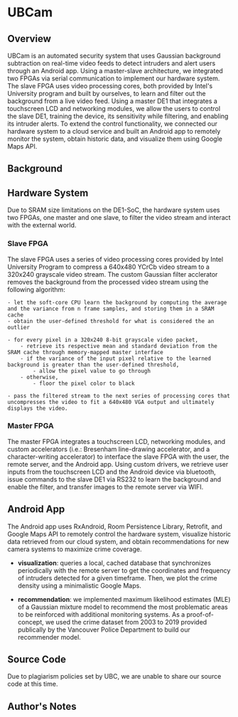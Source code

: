 # UBCam

## Overview

UBCam is an automated security system that uses Gaussian background subtraction on real-time video feeds to detect intruders and alert users through an Android app. Using a master-slave architecture, we integrated two FPGAs via serial communication to implement our hardware system. The slave FPGA uses video processing cores, both provided by Intel's University program and built by ourselves, to learn and filter out the background from a live video feed. Using a master DE1  that integrates a touchscreen LCD and networking modules, we allow the users to control the slave DE1, training the device, its sensitivity while filtering, and enabling its intruder alerts. To extend the control functionality, we connected our hardware system to a cloud service and built an Android app to remotely monitor the system, obtain historic data, and visualize them using Google Maps API.

## Background

## Hardware System
Due to SRAM size limitations on the DE1-SoC, the hardware system uses two FPGAs, one master and one slave, to filter the video stream and interact with the external world.

### Slave FPGA
The slave FPGA uses a series of video processing cores provided by Intel University Program to compress a 640x480 YCrCb video stream to a 320x240 grayscale video stream. The custom Gaussian filter acclerator removes the background from the processed video stream using the following algorithm:
```
- let the soft-core CPU learn the background by computing the average and the variance from n frame samples, and storing them in a SRAM cache
- obtain the user-defined threshold for what is considered the an outlier

- for every pixel in a 320x240 8-bit grayscale video packet,
	- retrieve its respective mean and standard deviation from the SRAM cache through memory-mapped master interface
	- if the variance of the input pixel relative to the learned background is greater than the user-defined threshold,
		- allow the pixel value to go through
	- otherwise,
		- floor the pixel color to black

- pass the filtered stream to the next series of processing cores that uncompresses the video to fit a 640x480 VGA output and ultimately displays the video.
```

### Master FPGA
The master FPGA integrates a touchscreen LCD, networking modules, and custom accelerators (i.e.: Bresenham line-drawing accelerator, and a character-writing accelerator) to interface the slave FPGA with the user, the remote server, and the Android app. Using custom drivers, we retrieve user inputs from the touchscreen LCD and the Android device via bluetooth, issue commands to the slave DE1 via RS232 to learn the background and enable the filter, and transfer images to the remote server via WIFI.

## Android App
The Android app uses RxAndroid, Room Persistence Library, Retrofit, and Google Maps API to remotely control the hardware system, visualize historic data retrieved from our cloud system, and obtain recommendations for new camera systems to maximize crime coverage.

- **visualization**: queries a local, cached database that synchronizes periodically with the remote server to get the coordinates and frequency of intruders detected for a given timeframe. Then, we plot the crime density using a minimalistic Google Maps.

- **recommendation**: we implemented maximum likelihood estimates (MLE) of a Gaussian mixture model to recommend the most problematic areas to be reinforced with additional monitoring systems. As a proof-of-concept, we used the crime dataset from 2003 to 2019 provided publically by the Vancouver Police Department to build our recommender model. 

## Source Code
Due to plagiarism policies set by UBC, we are unable to share our source code at this time.

## Author's Notes
